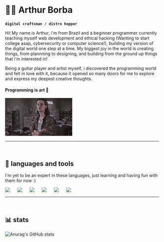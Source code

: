 # :swimming_man:	 Arthur Borba 
**`digital craftsman / distro hopper`**

 <p> Hi! My name is Arthur, i'm from Brazil and a beginner programmer currently teaching myself web development and ethical hacking (Wanting to start college asap, cybersecurity or computer science!), building my version of the digital world one step at a time. My biggest joy in the world is creating things, from plannning to designing, and building from the ground up things that i'm interested in! </p>
 <p> Being a guitar player and artist myself, i discovered the programming world and felt in love with it, because it opened so many doors for me to explore and express my deepest creative thoughts. </p>
  
 #### Programming is art :floppy_disk: <br>
![](https://github.com/arthur-borba/arthur-borba/blob/main/hacker-hackerman.gif)


---
<br>

## :penguin:	languages and tools

 I'm yet to be an expert in these languages, just learning and having fun with them for now :)
 
 <img align="left" width="30px" style="padding-right: 10px;" src="https://cdn.jsdelivr.net/gh/devicons/devicon/icons/linux/linux-original.svg" />
 <img align="left" width="30px" style="padding-right: 10px;" src="https://cdn.jsdelivr.net/gh/devicons/devicon/icons/html5/html5-original.svg" />
 <img align="left" width="30px" style="padding-right: 10px;" src="https://cdn.jsdelivr.net/gh/devicons/devicon/icons/python/python-original.svg" />
 <img align="left" width="30px" style="padding-right: 10px;" src="https://cdn.jsdelivr.net/gh/devicons/devicon/icons/css3/css3-original.svg" />
 <img align="left" width="30px" style="padding-right: 10px;" src="https://cdn.jsdelivr.net/gh/devicons/devicon/icons/javascript/javascript-original.svg" />
 <img align="left" width="30px" style="padding-right: 10px;" src="https://cdn.jsdelivr.net/gh/devicons/devicon/icons/vim/vim-original.svg" />
<br>
 
 ---
 <br>
 
## 📊 stats
          
 ![Anurag's GitHub stats](https://github-readme-stats.vercel.app/api?username=arthur-borba&show_icons=true&theme=gotham)
          
